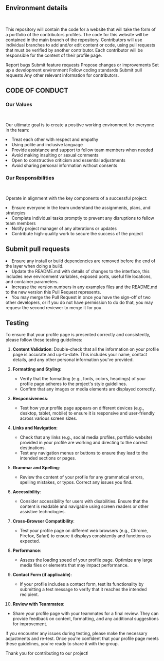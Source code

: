 
<h2>Environment details</h2>
<br>
<p>This repository will contain the code for a website that will take the form of a portfolio of the contributors profiles. The code for this website will be contained in the main branch of the repository. Contributors will use individual branches to add and/or edit content or code, using pull requests that must be verified by another contributor. Each contributor will be responsible for the content of their profile page.</p>

Report bugs
Submit feature requests
Propose changes or improvements
Set up a development environment
Follow coding standards
Submit pull requests
Any other relevant information for contributors.
<h2>CODE OF CONDUCT</h2>
<h3>Our Values</h3>
<br>

Our ultimate goal is to create a positive working environment for everyone in the team:
<br>
<li> Treat each other with respect and empathy</li>
<li> Using polite and inclusive language</li>
<li> Provide assistance and support to fellow team members when needed</li>
<li> Avoid making insulting or sexual comments</li>
<li> Open to constructive criticism and essential adjustments</li>
<li> Avoid sharing personal information without consents</li>

<h3>Our Responsibilities</h3>
<br>

Operate in alignment with the key components of a successful project:
<br>
<li>Ensure everyone in the team understand the assignments, plans, and strategies </li>
<li>Complete individual tasks promptly to prevent any disruptions to fellow team members</li>
<li>Notify project manager of any alterations or updates</li>
<li>Contribute high-quality work to secure the success of the project</li>
<h2>Submit pull requests </h2> 
<li>Ensure any install or build dependencies are removed before the end of the layer when doing a build. </li>
<li>Update the README.md with details of changes to the interface, this includes new environment variables, exposed ports, useful file locations, and container parameters. </li>
<li>Increase the version numbers in any examples files and the README.md to the new version this Pull Request represents. </li>
<li>You may merge the Pull Request in once you have the sign-off of two other developers, or if you do not have permission to do do that, you may requesr the second reviewer to merge it for you.</li>


## Testing

To ensure that your profile page is presented correctly and consistently, please follow these testing guidelines:

1. **Content Validation**: Double-check that all the information on your profile page is accurate and up-to-date. This includes your name, contact details, and any other personal information you've provided.

2. **Formatting and Styling**:
   - Verify that the formatting (e.g., fonts, colors, headings) of your profile page adheres to the project's style guidelines.
   - Confirm that any images or media elements are displayed correctly.

3. **Responsiveness**:
   - Test how your profile page appears on different devices (e.g., desktop, tablet, mobile) to ensure it is responsive and user-friendly across various screen sizes.

4. **Links and Navigation**:
   - Check that any links (e.g., social media profiles, portfolio website) provided in your profile are working and directing to the correct destinations.
   - Test any navigation menus or buttons to ensure they lead to the intended sections or pages.

5. **Grammar and Spelling**:
   - Review the content of your profile for any grammatical errors, spelling mistakes, or typos. Correct any issues you find.

6. **Accessibility**:
   - Consider accessibility for users with disabilities. Ensure that the content is readable and navigable using screen readers or other assistive technologies.

7. **Cross-Browser Compatibility**:
   - Test your profile page on different web browsers (e.g., Chrome, Firefox, Safari) to ensure it displays consistently and functions as expected.

8. **Performance**:
   - Assess the loading speed of your profile page. Optimize any large media files or elements that may impact performance.

9. **Contact Form (if applicable)**:
   - If your profile includes a contact form, test its functionality by submitting a test message to verify that it reaches the intended recipient.

10. **Review with Teammates**:
   - Share your profile page with your teammates for a final review. They can provide feedback on content, formatting, and any additional suggestions for improvement.

If you encounter any issues during testing, please make the necessary adjustments and re-test. Once you're confident that your profile page meets these guidelines, you're ready to share it with the group.

Thank you for contributing to our project!
